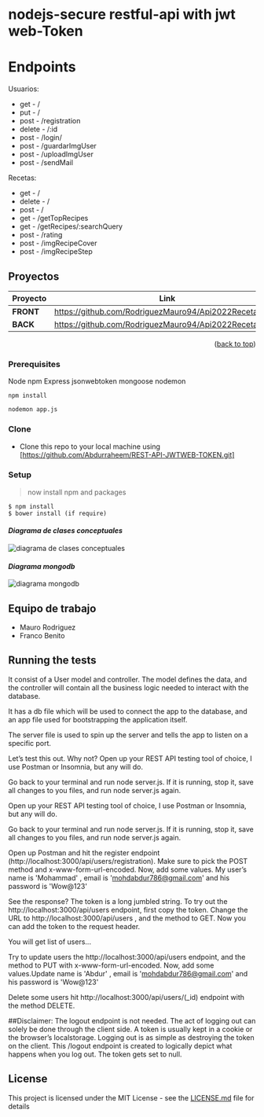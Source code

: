 # nodejs-secure restful-api with jwt web-Token

# Endpoints
Usuarios:
- get - /
- put - /
- post - /registration
- delete - /:id
- post - /login/
- post - /guardarImgUser
- post - /uploadImgUser
- post - /sendMail

Recetas:
- get - /
- delete - /
- post - /
- get - /getTopRecipes
- get - /getRecipes/:searchQuery
- post - /rating
- post - /imgRecipeCover
- post - /imgRecipeStep

<!-- PROYECTOS -->
## Proyectos

| Proyecto | Link |
| ------ | ------ |
| **FRONT** | https://github.com/RodriguezMauro94/Api2022Recetas |
| **BACK** | https://github.com/RodriguezMauro94/Api2022RecetasBack |


<p align="right">(<a href="#top">back to top</a>)</p>

### Prerequisites

Node
npm
Express
jsonwebtoken
mongoose
nodemon

`npm install`

`nodemon app.js`


### Clone

- Clone this repo to your local machine using [https://github.com/Abdurraheem/REST-API-JWTWEB-TOKEN.git]

### Setup

> now install npm and packages

```shell
$ npm install
$ bower install (if require)
```



#### *Diagrama de clases conceptuales*

![diagrama de clases conceptuales](https://imgur.com/a/eF0BqQx)

#### *Diagrama **mongodb***

![diagrama mongodb](../modelobdTPOapi.JPG)
 
## Equipo de trabajo
- Mauro Rodriguez
- Franco Benito


## Running the tests

It consist of a User model and controller. The model
defines the data, and the controller will contain all 
the business logic needed to interact with the database. 

It has a db file which will be used to
connect the app to the database, and an app file used
for bootstrapping the application itself.

The server file is used to spin up the server and tells the
app to listen on a specific port.

Let’s test this out. Why not?
Open up your REST API testing tool of choice, I use Postman or Insomnia, but any will do.

Go back to your terminal and run node server.js. If it is running, stop it, save all changes to you files, and run node server.js again.

Open up your REST API testing tool of choice, I use Postman or Insomnia, but any will do.

Go back to your terminal and run node server.js. If it is running, stop it, save all changes to you files, and run node server.js again.

Open up Postman and hit the register endpoint (http://localhost:3000/api/users/registration). Make sure to pick the POST method and x-www-form-url-encoded.
Now, add some values. My user’s name is 'Mohammad' , email is 'mohdabdur786@gmail.com' and his password is 'Wow@123' 

See the response? The token is a long jumbled string. 
To try out the http://localhost:3000/api/users endpoint, first copy the token. Change the URL to http://localhost:3000/api/users , and the method to GET.
Now you can add the token to the request header.

You will get list of users...

Try to update users the http://localhost:3000/api/users endpoint, and the method to PUT with x-www-form-url-encoded.
Now, add some values.Update name is 'Abdur' , email is 'mohdabdur786@gmail.com' and his password is 'Wow@123' 

Delete some users hit http://localhost:3000/api/users/(_id) endpoint with the method DELETE.

##Disclaimer: The logout endpoint is not needed. The act of logging out can solely be done through the client side. A token is usually kept in a cookie or the browser’s localstorage. Logging out is as simple as destroying the token on the client. This /logout endpoint is created to logically depict what happens when you log out. The token gets set to null.

## License

This project is licensed under the MIT License - see the [LICENSE.md](LICENSE.md) file for details
